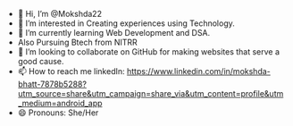- 👋 Hi, I’m @Mokshda22
- 👀 I’m interested in Creating experiences using Technology.
- 🌱 I’m currently learning Web Development and DSA.
- Also Pursuing Btech from NITRR
- 💞️ I’m looking to collaborate on GitHub for making websites that serve a good cause.
- 📫 How to reach me linkedIn: https://www.linkedin.com/in/mokshda-bhatt-7878b5288?utm_source=share&utm_campaign=share_via&utm_content=profile&utm_medium=android_app
- 😄 Pronouns: She/Her

<!---
Mokshda22/Mokshda22 is a ✨ special ✨ repository because its `README.md` (this file) appears on your GitHub profile.
You can click the Preview link to take a look at your changes.
--->

